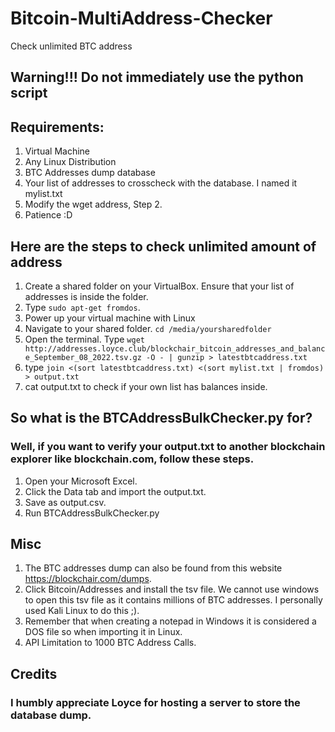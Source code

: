 # Bitcoin-MultiAddress-Checker
 Check unlimited BTC address 

## Warning!!! Do not immediately use the python script

## Requirements:
1) Virtual Machine
2) Any Linux Distribution
3) BTC Addresses dump database
4) Your list of addresses to crosscheck with the database. I named it mylist.txt
5) Modify the wget address, Step 2. 
6) Patience :D

## Here are the steps to check unlimited amount of address

1) Create a shared folder on your VirtualBox. Ensure that your list of addresses is inside the folder.
2) Type `sudo apt-get fromdos`.
3) Power up your virtual machine with Linux
4) Navigate to your shared folder. `cd /media/yoursharedfolder` 
5) Open the terminal. Type `wget http://addresses.loyce.club/blockchair_bitcoin_addresses_and_balance_September_08_2022.tsv.gz -O - | gunzip > latestbtcaddress.txt`
6) type `join <(sort latestbtcaddress.txt) <(sort mylist.txt | fromdos) > output.txt`
7) cat output.txt to check if your own list has balances inside. 

## So what is the BTCAddressBulkChecker.py for?
### Well, if you want to verify your output.txt to another blockchain explorer like blockchain.com, follow these steps.
1) Open your Microsoft Excel. 
2) Click the Data tab and import the output.txt. 
3) Save as output.csv.
4) Run BTCAddressBulkChecker.py

## Misc
1) The BTC addresses dump can also be found from this website https://blockchair.com/dumps. 
2) Click Bitcoin/Addresses and install the tsv file. We cannot use windows to open this tsv file as it contains millions of BTC addresses. I personally used Kali Linux to do this ;).
3) Remember that when creating a notepad in Windows it is considered a DOS file so when importing it in Linux.
4) API Limitation to 1000 BTC Address Calls.

## Credits
### I humbly appreciate Loyce for hosting a server to store the database dump. 

